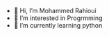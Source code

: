 - 👋 Hi, I’m Mohammed Rahioui
- 👀 I’m interested in Progrmming 
- 🌱 I’m currently learning python



<!---
MohammedRahiou/MohammedRahiou is a ✨ special ✨ repository because its `README.md` (this file) appears on your GitHub profile.
You can click the Preview link to take a look at your changes.
--->
